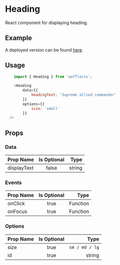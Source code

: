 # Heading

React component for displaying heading.

## Example

A deployed version can be found [here](https://wafflecss-jithinqw.vercel.app/?path=/docs/heading--small).

## Usage

```javascript
    import { Heading } from 'wafflecss';
    
    <Heading
        data={{
            headingText: 'Supreme allied commander'
        }}
        options={{
            size: 'small'
        }}
  />
```

## Props

### Data
| Prop Name   |Is Optional    |  Type |
|----------|:-------------:|------:|
| displayText |  false | string |

### Events
| Prop Name   |Is Optional    |  Type |
|----------|:-------------:|------:|
| onClick |  true | Function |
| onFocus |  true | Function |

### Options
| Prop Name   |Is Optional    |  Type |
|----------|:-------------:|------:|
| size |  true | `sm / md / lg` |
| id |  true | string |